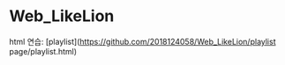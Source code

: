 # Web_LikeLion

html 연습: [playlist](https://github.com/2018124058/Web_LikeLion/playlist page/playlist.html)

